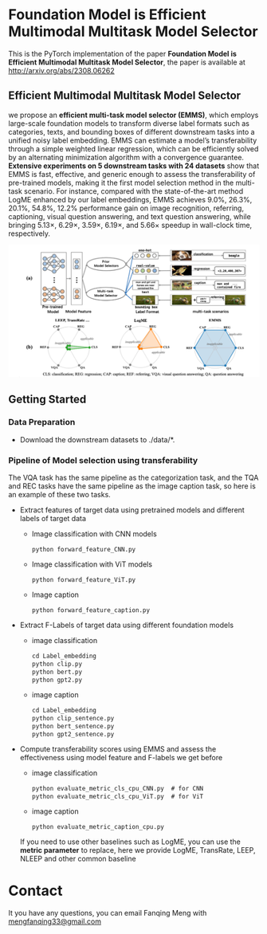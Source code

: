 # Foundation Model is Efficient Multimodal Multitask Model Selector

This is the PyTorch implementation of the paper **Foundation Model is Efficient Multimodal Multitask Model Selector**, the paper is available at http://arxiv.org/abs/2308.06262



## Efficient Multimodal Multitask Model Selector

we propose an **efficient multi-task model selector (EMMS)**, which employs large-scale foundation models to transform diverse label formats such as categories, texts, and bounding boxes of different downstream tasks into a unified noisy label embedding. EMMS can estimate a model’s transferability through a simple weighted linear regression, which can be efficiently solved by an alternating minimization algorithm with a convergence guarantee. **Extensive experiments on 5 downstream tasks with 24 datasets** show that EMMS is fast, effective, and generic enough to assess the transferability of pre-trained models, making it the first model selection method in the multi-task scenario. For instance, compared with the state-of-the-art method LogME enhanced by our label embeddings, EMMS achieves 9.0%, 26.3%, 20.1%, 54.8%, 12.2% performance gain on image recognition, referring, captioning, visual question answering, and text question answering, while bringing 5.13×, 6.29×, 3.59×, 6.19×, and 5.66× speedup in wall-clock time, respectively. 

<div align=center><img src="EMMS.png"></div>


## Getting Started

### Data Preparation

- Download the downstream datasets to ./data/*.

### Pipeline of Model selection using transferability

The VQA task has the same pipeline as the categorization task, and the TQA and REC tasks have the same pipeline as the image caption task, so here is an example of these two tasks.

- Extract features of target data using pretrained models and different labels of target data

  - Image classification with CNN models

    ```
    python forward_feature_CNN.py
    ```

  - Image classification with ViT models

    ```
    python forward_feature_ViT.py
    ```

  - Image caption

    ```
    python forward_feature_caption.py
    ```

- Extract F-Labels of target data using different foundation models

  - image classification

    ```
    cd Label_embedding
    python clip.py
    python bert.py
    python gpt2.py
    ```

  - image caption

    ```
    cd Label_embedding
    python clip_sentence.py
    python bert_sentence.py
    python gpt2_sentence.py
    ```

- Compute transferability scores using EMMS and assess the effectiveness using model feature and F-labels we get before

  - image classification

    ```
    python evaluate_metric_cls_cpu_CNN.py  # for CNN
    python evaluate_metric_cls_cpu_ViT.py  # for ViT
    ```

  - image caption

    ```
    python evaluate_metric_caption_cpu.py
    ```

  If you need to use other baselines such as LogME, you can use the **metric parameter** to replace, here we provide LogME, TransRate, LEEP, NLEEP and other common baseline

# Contact
It you have any questions, you can email Fanqing Meng with mengfanqing33@gmail.com
